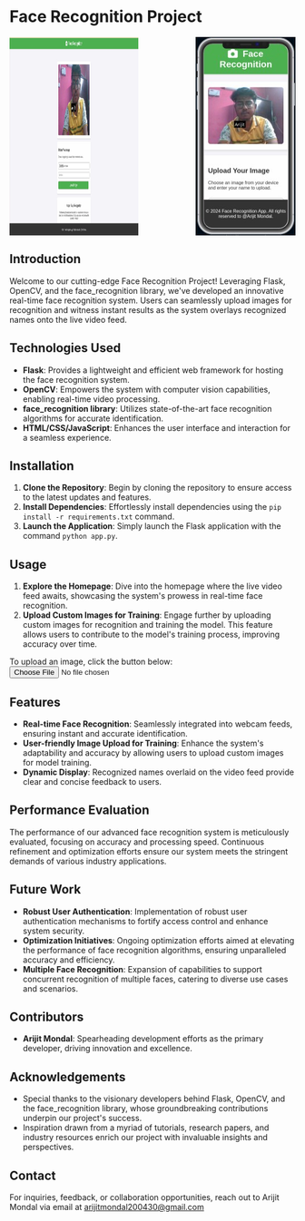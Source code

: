 # Face Recognition Project

<div style="display: flex; justify-content: space-between;">
    <img src="img2.png" alt="Face Recognition" style="width: 45%;">
    <img src="img1.png" alt="Face Recognition" style="height: 45%;">
</div>

## Introduction
Welcome to our cutting-edge Face Recognition Project! Leveraging Flask, OpenCV, and the face_recognition library, we've developed an innovative real-time face recognition system. Users can seamlessly upload images for recognition and witness instant results as the system overlays recognized names onto the live video feed.

## Technologies Used
- **Flask**: Provides a lightweight and efficient web framework for hosting the face recognition system.
- **OpenCV**: Empowers the system with computer vision capabilities, enabling real-time video processing.
- **face_recognition library**: Utilizes state-of-the-art face recognition algorithms for accurate identification.
- **HTML/CSS/JavaScript**: Enhances the user interface and interaction for a seamless experience.

## Installation
1. **Clone the Repository**: Begin by cloning the repository to ensure access to the latest updates and features.
2. **Install Dependencies**: Effortlessly install dependencies using the `pip install -r requirements.txt` command.
3. **Launch the Application**: Simply launch the Flask application with the command `python app.py`.

## Usage
1. **Explore the Homepage**: Dive into the homepage where the live video feed awaits, showcasing the system's prowess in real-time face recognition.
2. **Upload Custom Images for Training**: Engage further by uploading custom images for recognition and training the model. This feature allows users to contribute to the model's training process, improving accuracy over time.

To upload an image, click the button below:
<input type="file" accept="image/*">

## Features
- **Real-time Face Recognition**: Seamlessly integrated into webcam feeds, ensuring instant and accurate identification.
- **User-friendly Image Upload for Training**: Enhance the system's adaptability and accuracy by allowing users to upload custom images for model training.
- **Dynamic Display**: Recognized names overlaid on the video feed provide clear and concise feedback to users.

## Performance Evaluation
The performance of our advanced face recognition system is meticulously evaluated, focusing on accuracy and processing speed. Continuous refinement and optimization efforts ensure our system meets the stringent demands of various industry applications.

## Future Work
- **Robust User Authentication**: Implementation of robust user authentication mechanisms to fortify access control and enhance system security.
- **Optimization Initiatives**: Ongoing optimization efforts aimed at elevating the performance of face recognition algorithms, ensuring unparalleled accuracy and efficiency.
- **Multiple Face Recognition**: Expansion of capabilities to support concurrent recognition of multiple faces, catering to diverse use cases and scenarios.

## Contributors
- **Arijit Mondal**: Spearheading development efforts as the primary developer, driving innovation and excellence.

## Acknowledgements
- Special thanks to the visionary developers behind Flask, OpenCV, and the face_recognition library, whose groundbreaking contributions underpin our project's success.
- Inspiration drawn from a myriad of tutorials, research papers, and industry resources enrich our project with invaluable insights and perspectives.

## Contact
For inquiries, feedback, or collaboration opportunities, reach out to Arijit Mondal via email at [arijitmondal200430@gmail.com](arijitmondal200430@gmail.com)
